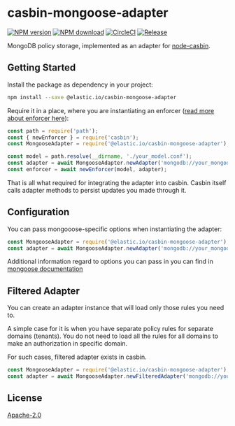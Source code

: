 casbin-mongoose-adapter
===
[![NPM version](https://img.shields.io/npm/v/@elastic.io/casbin-mongoose-adapter.svg?style=flat-square)](https://npmjs.com/package/@elastic.io/casbin-mongoose-adapter)
[![NPM download](https://img.shields.io/npm/dm/@elastic.io/casbin-mongoose-adapter.svg?style=flat-square)](https://npmjs.com/package/@elastic.io/casbin-mongoose-adapter)
[![CircleCI](https://circleci.com/gh/elasticio/casbin-mongoose-adapter/tree/master.svg?style=svg)](https://circleci.com/gh/elasticio/casbin-mongoose-adapter/tree/master)
[![Release](https://img.shields.io/github/release/elasticio/casbin-mongoose-adapter.svg)](https://github.com/elasticio/casbin-mongoose-adapter/releases/latest)

MongoDB policy storage, implemented as an adapter for [node-casbin](https://github.com/casbin/node-casbin).

## Getting Started

Install the package as dependency in your project:

```bash
npm install --save @elastic.io/casbin-mongoose-adapter
```

Require it in a place, where you are instantiating an enforcer ([read more about enforcer here](https://github.com/casbin/node-casbin#get-started)):

```javascript
const path = require('path');
const { newEnforcer } = require('casbin');
const MongooseAdapter = require('@elastic.io/casbin-mongoose-adapter');

const model = path.resolve(__dirname, './your_model.conf');
const adapter = await MongooseAdapter.newAdapter('mongodb://your_mongodb_uri:27017');
const enforcer = await newEnforcer(model, adapter);
```

That is all what required for integrating the adapter into casbin.
Casbin itself calls adapter methods to persist updates you made through it.

## Configuration

You can pass mongooose-specific options when instantiating the adapter:

```javascript
const MongooseAdapter = require('@elastic.io/casbin-mongoose-adapter');
const adapter = await MongooseAdapter.newAdapter('mongodb://your_mongodb_uri:27017', { mongoose_options: 'here' });
```

Additional information regard to options you can pass in you can find in [mongoose documentation](https://mongoosejs.com/docs/connections.html#options)

## Filtered Adapter

You can create an adapter instance that will load only those rules you need to.

A simple case for it is when you have separate policy rules for separate domains (tenants).
You do not need to load all the rules for all domains to make an authorization in specific domain.

For such cases, filtered adapter exists in casbin.

```javascript
const MongooseAdapter = require('@elastic.io/casbin-mongoose-adapter');
const adapter = await MongooseAdapter.newFilteredAdapter('mongodb://your_mongodb_uri:27017');
```

## License

[Apache-2.0](./LICENSE)
